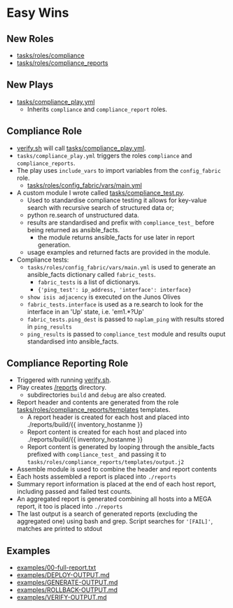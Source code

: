 # Easy Wins

## New Roles
* [tasks/roles/compliance](https://github.com/johnsondnz/NetAutSol/tree/master/tasks/roles/compliance)
* [tasks/roles/compliance_reports](https://github.com/johnsondnz/NetAutSol/tree/master/tasks/roles/compliance_reports)

## New Plays
* [tasks/compliance_play.yml](https://github.com/johnsondnz/NetAutSol/blob/master/tasks/compliance_play.yml)
  * Inherits `compliance` and `compliance_report` roles.

## Compliance Role
* [verify.sh](https://github.com/johnsondnz/NetAutSol/blob/master/verify.sh) will call [tasks/compliance_play.yml](https://github.com/johnsondnz/NetAutSol/blob/master/tasks/compliance_play.yml).
* `tasks/compliance_play.yml` triggers the roles `compliance` and `compliance_reports`.
* The play uses `include_vars` to import variables from the `config_fabric` role.  
  * [tasks/roles/config_fabric/vars/main.yml](https://github.com/johnsondnz/NetAutSol/blob/master/tasks/roles/config_fabric/vars/main.yml)
* A custom module I wrote called [tasks/compliance_test.py](https://github.com/johnsondnz/NetAutSol/blob/master/tasks/roles/compliance/library/compliance_test.py).
  * Used to standardise compliance testing it allows for key-value search with recursive search of structured data or;
  * python re.search of unstructured data.
  * results are standardised and prefix with `compliance_test_` before being returned as ansible_facts.
    * the module returns ansible_facts for use later in report generation.
  * usage examples and returned facts are provided in the module.
* Compliance tests:
  * `tasks/roles/config_fabric/vars/main.yml` is used to generate an ansible_facts dictionary called `fabric_tests`.
    * `fabric_tests` is a list of dictionarys.
    * `{'ping_test': ip_address, 'interface': interface}`
  * `show isis adjacency` is executed on the Junos Olives
  * `fabric_tests.interface` is used as a re.search to look for the interface in an 'Up' state, i.e. 'em1.*?Up'
  * `fabric_tests.ping_dest` is passed to `naplam_ping` with results stored in `ping_results`
  * `ping_results` is passed to `compliance_test` module and results ouput standardised into ansible_facts.

## Compliance Reporting Role
* Triggered with running [verify.sh](https://github.com/johnsondnz/NetAutSol/blob/master/verify.sh).
* Play creates [/reports](https://github.com/johnsondnz/NetAutSol/tree/master/reports) directory.
  * subdirectories `build` and `debug` are also created.
* Report header and contents are generated from the role [tasks/roles/compliance_reports/templates](https://github.com/johnsondnz/NetAutSol/tree/master/tasks/roles/compliance_reports/templates) templates.
  * A report header is created for each host and placed into ./reports/build/{{ inventory_hostanme }}
  * Report content is created for each host and placed into ./reports/build/{{ inventory_hostanme }}
  * Report content is generated by looping through the ansible_facts prefixed with `compliance_test_` and passing it to `tasks/roles/compliance_reports/templates/output.j2`
* Assemble module is used to combine the header and report contents
* Each hosts assembled a report is placed into `./reports`
* Summary report information is placed at the end of each host report, including passed and failed test counts.
* An aggregated report is generated combining all hosts into a MEGA report, it too is placed into `./reports`
* The last output is a search of generated reports (excluding the aggregated one) using bash and grep.  Script searches for `'[FAIL]'`, matches are printed to stdout

## Examples
- [examples/00-full-report.txt](https://github.com/johnsondnz/NetAutSol/blob/master/examples/00-full-report.txt)
- [examples/DEPLOY-OUTPUT.md](https://github.com/johnsondnz/NetAutSol/blob/master/examples/DEPLOY-OUTPUT.md)
- [examples/GENERATE-OUTPUT.md](https://github.com/johnsondnz/NetAutSol/blob/master/examples/GENERATE-OUTPUT.md)
- [examples/ROLLBACK-OUTPUT.md](https://github.com/johnsondnz/NetAutSol/blob/master/examples/ROLLBACK-OUTPUT.md)
- [examples/VERIFY-OUTPUT.md](https://github.com/johnsondnz/NetAutSol/blob/master/examples/VERIFY-OUTPUT.md)
